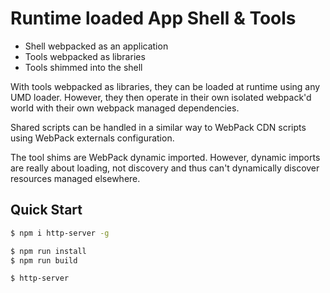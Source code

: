 Runtime loaded App Shell & Tools
================================

* Shell webpacked as an application
* Tools webpacked as libraries
* Tools shimmed into the shell

With tools webpacked as libraries, they can be loaded at runtime using any UMD loader. However, they then operate in their own isolated webpack'd world with their own webpack managed dependencies.

Shared scripts can be handled in a similar way to WebPack CDN scripts using WebPack externals configuration.

The tool shims are WebPack dynamic imported. However, dynamic imports are really about loading, not discovery and thus can't dynamically discover resources managed elsewhere.

Quick Start
-----------

```bash
$ npm i http-server -g

$ npm run install
$ npm run build

$ http-server
```
